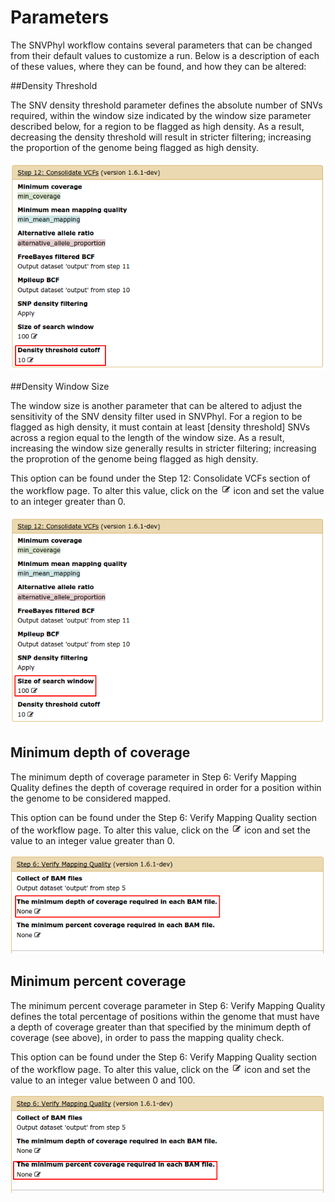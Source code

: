 # Parameters

The SNVPhyl workflow contains several parameters that can be changed from their default values to customize a run. Below is a description of each of these values, where they can be found, and how they can be altered:

##Density Threshold 

The SNV density threshold parameter defines the absolute number of SNVs required, within the window size indicated by the window size parameter described below, for a region to be flagged as high density.  As a result, decreasing the density threshold will result in stricter filtering; increasing the proportion of the genome being flagged as high density. 

![density_threshold][]

##Density Window Size

The window size is another parameter that can be altered to adjust the sensitivity of the SNV density filter used in SNVPhyl.  For a region to be flagged as high density, it must contain at least [density threshold] SNVs across a region equal to the length of the window size.  As a result, increasing the window size generally results in stricter filtering; increasing the proprotion of the genome being flagged as high density.

This option can be found under the Step 12: Consolidate VCFs section of the workflow page. To alter this value, click on the ![edit_param][] icon and set the value to an integer greater than 0.  

![window_size][]

## Minimum depth of coverage

The minimum depth of coverage parameter in Step 6: Verify Mapping Quality defines the depth of coverage required in order for a position within the genome to be considered mapped. 

This option can be found under the Step 6: Verify Mapping Quality section of the workflow page.  To alter this value, click on the ![edit_param][] icon and set the value to an integer value greater than 0.    

![min_depth_cov][]

## Minimum percent coverage

The minimum percent coverage parameter in Step 6: Verify Mapping Quality defines the total percentage of positions within the genome that must have a depth of coverage greater than that specified by the minimum depth of coverage (see above), in order to pass the mapping quality check.    

This option can be found under the Step 6: Verify Mapping Quality section of the workflow page.  To alter this value, click on the ![edit_param][] icon and set the value to an integer value between 0 and 100.

![min_percent_coverage][]

[min_depth_cov]: images/min_depth_cov.png
[min_percent_coverage]: images/min_percent_coverage.png
[window_size]: images/window_size.png
[density_threshold]: images/density_threshold.png
[edit_param]: images/edit_param.png  
